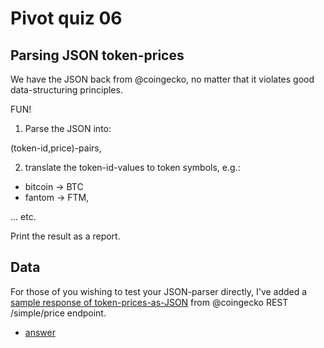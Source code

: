 # Pivot quiz 06

## Parsing JSON token-prices

We have the JSON back from @coingecko, no matter that it violates good 
data-structuring principles.

FUN!

1. Parse the JSON into:

(token-id,price)-pairs,

2. translate the token-id-values to token symbols, e.g.: 

* bitcoin -> BTC
* fantom -> FTM,

... etc.

Print the result as a report.

## Data

For those of you wishing to test your JSON-parser directly, I've added a 
[sample response of token-prices-as-JSON](https://raw.githubusercontent.com/logicalgraphs/crypto-n-rust/pivot-quiz-06/src/pivot/quizzes/quiz06/data/sample-response-token-prices.json)
from @coingecko REST /simple/price endpoint.

* [answer](answer.md)
